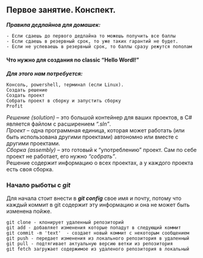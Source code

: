 <h2 class="code-line" data-line-start=0 data-line-end=1 ><a id="___0"></a>Первое занятие. Конспект.</h2>
<p class="has-line-data" data-line-start="2" data-line-end="3"><strong><em>Правила дедлайнов для домашек:</em></strong></p>
<pre><code class="has-line-data" data-line-start="5" data-line-end="9">- Если сдаешь до первого дедлайна то можешь получить все баллы
- Если сдаешь в резервный срок, то уже таких гарантий не будет.
- Если не успеваешь в резервный срок, то баллы сразу режутся пополам
</code></pre>
<h4 class="code-line" data-line-start=10 data-line-end=11 ><a id="____no_classic_Hello_Wordl_10"></a>Что нужно для создания no classic “Hello Wordl!”</h4>
<p class="has-line-data" data-line-start="11" data-line-end="12"><strong><em>Для этого нам потребуется:</em></strong></p>
<pre><code class="has-line-data" data-line-start="13" data-line-end="19">Консоль, powershell, терминал (если Linux).
Создать решение
Создать проект
Собрать проект в сборку и запустить сборку
Profit
</code></pre>
<p class="has-line-data" data-line-start="20" data-line-end="24"><em>Решение (solution)</em> – это большой контейнер для ваших проектов, в C# является файлом с расширением <em>“.sln”</em>.<br>
<em>Проект</em> – одна программная единица, которая может работать (или быть использована другими проектами) автономно или вместе с другими проектами.<br>
<em>Сборка (assembly)</em> – это готовый к “употреблению” проект. Сам по себе проект не работает, его нужно <em>“собрать”</em>.<br>
Решение содержит информацию о всех проектах, а у каждого проекта есть своя сборка.</p>
<h3 class="code-line" data-line-start=25 data-line-end=26 ><a id="____git__25"></a>Начало рыботы с <em>git</em></h3>
<p class="has-line-data" data-line-start="27" data-line-end="28">Для начала стоит внести в <strong><em>git config</em></strong> свое имя и почту, потому что каждый коммит в git содержит эту информацию и она не может быть изменена пойже.</p>
<pre><code class="has-line-data" data-line-start="30" data-line-end="37">git clone - клонирует удаленный репозиторий
git add - добавляет изменения которые попадут в следующий коммит
git commit -m 'text'  - создает новый коммит с некоторым сообщением
git push - передает изменения из локального репозитория в удаленный
git pull - подтягивает актуальную версию ветки из репозитория
git fetch загружает содержимое из удаленого репозитория в локальный
</code></pre>